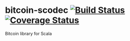 bitcoin-scodec [![Build Status](https://travis-ci.org/yzernik/bitcoinz.svg?branch=master)](https://travis-ci.org/yzernik/bitcoinz) [![Coverage Status](https://img.shields.io/coveralls/yzernik/bitcoinz.svg)](https://coveralls.io/r/yzernik/bitcoinz?branch=master)
========

Bitcoin library for Scala
